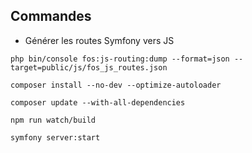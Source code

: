 ## Commandes

- Générer les routes Symfony vers JS

```
php bin/console fos:js-routing:dump --format=json --target=public/js/fos_js_routes.json
```

```
composer install --no-dev --optimize-autoloader
```

```
composer update --with-all-dependencies
```

```
npm run watch/build
```

```
symfony server:start
```
